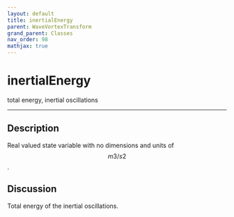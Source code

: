 ```yaml
---
layout: default
title: inertialEnergy
parent: WaveVortexTransform
grand_parent: Classes
nav_order: 98
mathjax: true
---
```


#  inertialEnergy

total energy, inertial oscillations


---

## Description
Real valued state variable with no dimensions and units of $$m3/s2$$.

## Discussion

Total energy of the inertial oscillations.

